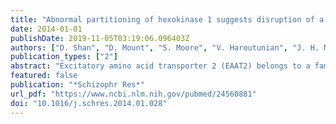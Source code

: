 ```yaml
---
title: "Abnormal partitioning of hexokinase 1 suggests disruption of a glutamate transport protein complex in schizophrenia"
date: 2014-01-01
publishDate: 2019-11-05T03:19:06.096403Z
authors: ["D. Shan", "D. Mount", "S. Moore", "V. Haroutunian", "J. H. Meador-Woodruff", "R. E. McCullumsmith"]
publication_types: ["2"]
abstract: "Excitatory amino acid transporter 2 (EAAT2) belongs to a family of Na(+) dependent glutamate transporters that maintain a low synaptic concentration of glutamate by removing glutamate from the synaptic cleft into astroglia and neurons. EAAT2 activity depends on Na(+) and K(+) gradients generated by Na(+)/K(+) ATPase and ATP. Hexokinase 1 (HK1), an initial enzyme of glycolysis, binds to mitochondrial outer membrane where it couples cytosolic glycolysis to mitochondrial oxidative phosphorylation, producing ATP utilized by the EAAT2/Na(+)/K(+) ATPase protein complex to facilitate glutamate reuptake. In this study, we hypothesized that the protein complex formed by EAAT2, Na(+)/K(+) ATPase and mitochondrial proteins in human postmortem prefrontal cortex may be disrupted, leading to abnormal glutamate transmission in schizophrenia. We first determined that EAAT2, Na(+)/K(+) ATPase, HK1 and aconitase were found in both EAAT2 and Na(+)/K(+) ATPase interactomes by immunoisolation and mass spectrometry in human postmortem prefrontal cortex. Next, we measured levels of glutamate transport complex proteins in subcellular fractions in the dorsolateral prefrontal cortex and found increases in the EAAT2B isoform of EAAT2 in a fraction containing extrasynaptic membranes and increased aconitase 1 in a mitochondrial fraction. Finally, an increased ratio of HK1 protein in the extrasynaptic membrane/mitochondrial fraction was found in subjects with schizophrenia, suggesting that HK1 protein is abnormally partitioned in this illness. Our findings indicate that the integrity of the glutamate transport protein complex may be disrupted, leading to decreased perisynaptic buffering and reuptake of glutamate, as well as impaired energy metabolism in schizophrenia."
featured: false
publication: "*Schizophr Res*"
url_pdf: "https://www.ncbi.nlm.nih.gov/pubmed/24560881"
doi: "10.1016/j.schres.2014.01.028"
---
```


